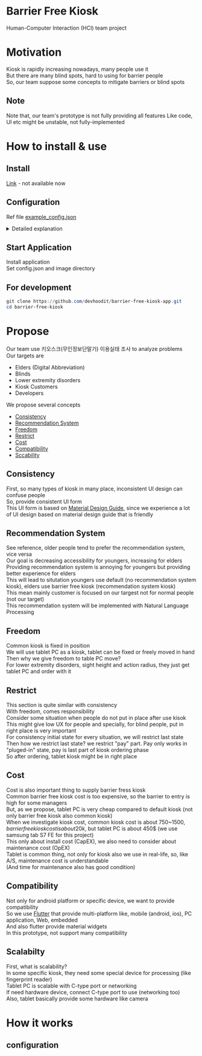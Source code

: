 # Barrier Free Kiosk
Human-Computer Interaction (HCI) team project  

# Motivation
Kiosk is rapidly increasing nowadays, many people use it  
But there are many blind spots, hard to using for barrier people  
So, our team suppose some concepts to mitigate barriers or blind spots  

## Note
Note that, our team's prototype is not fully providing all features
Like code, UI etc might be unstable, not fully-implemented  

# How to install & use

## Install
[Link]() - not available now  
## Configuration
Ref file [example_config.json](./example_config.json)  
<details>
<summary>Detailed explanation</summary>

```json
{
    "category": [ <- category section
        {
            "title": "category name", <- category name like, pizza pasta beverage
            "items": [0], <- index of items
            "details": [[]] <- detail index for each items
        }
    ],
    "details": [ <- detail section
        [ <- first detail configuration
            {
                "name": "detail name like, nothing", <- first item of current detail
                "price": 0
            },
            {
                "name": "add ice", <- second item of current detail
                "price": 0
            }
        ]
    ],
    "items": [ <-item section
        { <- first item
            "name": "item name", <- item name
            "price": 1000, <- item price
            "images": "image path (relative path)", <- item image path
            "description": "description of item, this will be used in recommendation system" <- item description for natural language processing
        }
    ]
}
```
</details>

## Start Application
Install application  
Set config.json and image directory  


## For development
```powershell
git clone https://github.com/devhoodit/barrier-free-kiosk-app.git
cd barrier-free-kiosk
```

# Propose
Our team use 키오스크(무인정보단말기) 이용실태 조사 to analyze problems  
Our targets are
- Elders (Digital Abbreviation)  
- Blinds
- Lower extremity disorders
- Kiosk Customers
- Developers

We propose several concepts
- [Consistency](#consistency)
- [Recommendation System](#recommendation-system)
- [Freedom](#freedom)
- [Restrict](#restrict)
- [Cost](#cost)
- [Compatibility](#compatibility) 
- [Sccability](#scalabilty)


## Consistency
First, so many types of kiosk in many place, inconsistent UI design can confuse people  
So, provide consistent UI form  
This UI form is based on [Material Design Guide](https://m3.material.io/), since we experience a lot of UI design based on material design guide that is friendly  

## Recommendation System
See reference, older people tend to prefer the recommendation system, vice versa  
Our goal is decreasing accessibility for youngers, increasing for elders  
Providing recommendation system is annoying for youngers but providing better experience for elders  
This will lead to situtation youngers use default (no recommendation system kiosk), elders use barrier free kiosk (recommendation system kiosk)  
This mean mainly customer is focused on our targest not for normal people (not our target)  
This recommendation system will be implemented with Natural Language Processing  

## Freedom
Common kiosk is fixed in position  
We will use tablet PC as a kiosk, tablet can be fixed or freely moved in hand  
Then why we give freedom to table PC move?  
For lower extremity disorders, sight height and action radius, they just get tablet PC and order with it  

## Restrict
This section is quite similar with consistency  
With freedom, comes responsibility  
Consider some situation when people do not put in place after use kisok  
This might give low UX for people and specially, for blind people, put in right place is very important  
For consistency initial state for every situation, we will restrict last state  
Then how we restrict last state? we restrict "pay" part.
Pay only works in "pluged-in" state, pay is last part of kiosk ordering phase  
So after ordering, tablet kiosk might be in right place  

## Cost
Cost is also important thing to supply barrier fress kiosk  
Common barrier free kiosk cost is too expensive, so the barrier to entry is high for some managers  
But, as we propose, tablet PC is very cheap compared to default kiosk (not only barrier free kiosk also common kiosk)   
When we investigate kiosk cost, common kiosk cost is about 750~1500$, barrier free kiosk cost is about 20k$, but tablet PC is about 450$ (we use samsung tab S7 FE for this project)  
This only about install cost (CapEX), we also need to consider about maintenance cost (OpEX)  
Tablet is common thing, not only for kiosk also we use in real-life, so, like A/S, maintenance cost is understandable  
(And time for maintenance also has good condition)  

## Compatibility
Not only for android platform or specific device, we want to provide compatibility  
So we use [Flutter](https://flutter.dev/) that provide multi-platform like, mobile (android, ios), PC application, Web, embedded  
And also flutter provide material widgets  
In this prototype, not support many compatibility  

## Scalabilty
First, what is scalability?  
In some specific kiosk, they need some special device for processing (like fingerprint reader)  
Tablet PC is scalable with C-type port or networking  
If need hardware device, connect C-type port to use (networking too)  
Also, tablet basically provide some hardware like camera  

# How it works
## configuration